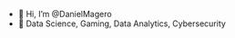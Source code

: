 - 👋 Hi, I’m @DanielMagero
- 👀 Data Science, Gaming, Data Analytics, Cybersecurity 



<!---
DanielMagero/DanielMagero is a ✨ special ✨ repository because its `README.md` (this file) appears on your GitHub profile.
You can click the Preview link to take a look at your changes.
--->
